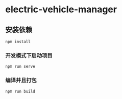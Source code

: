 # electric-vehicle-manager

## 安装依赖
```
npm install
```

### 开发模式下启动项目
```
npm run serve
```

### 编译并且打包
```
npm run build
```

